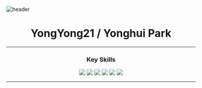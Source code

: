 ![header](https://capsule-render.vercel.app/api?type=cylinder&color=auto&text=YongYong21&fontAlignY=45&fontSize=40&height=150&animation=fadeIn&desc=Yonghui%20park&descAlignY=70)


<div align = "center">

  # YongYong21 / Yonghui Park
  
  ---

  ### Key Skills

  <img src="https://img.shields.io/badge/Python-3766AB?style=flat-square&logo=Python&logoColor=white"/></a>
  <img src="https://img.shields.io/badge/HTML5-E34F26?style=flat-square&logo=HTML5&logoColor=white"/></a>
  <img src="https://img.shields.io/badge/CSS3-1572B6?style=flat-square&logo=CSS3&logoColor=white"/></a>
  <img src="https://img.shields.io/badge/JavaScript-F7DF1E?style=flat-square&logo=JavaScript&logoColor=white"/></a>
  <img src="https://img.shields.io/badge/Sass-CC6699?style=flat-square&logo=Sass&logoColor=white"/></a>
  <img src="https://img.shields.io/badge/React-61DAFB?style=flat-square&logo=React&logoColor=white"/></a>
  <br>
  
  ---
  
  

  </div>
                                      
